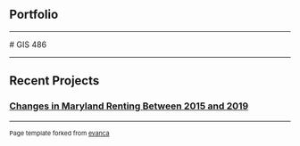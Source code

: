 ## Portfolio

---
<link type="text/css" rel="stylesheet" href="/style.css" />
# GIS 486 

---
## Recent Projects

### [Changes in Maryland Renting Between 2015 and 2019](/Projects/Change_Over_Time_Maps/Map_PDFs/Bivariate_Rent_Map.pdf)



---
<p style="font-size:11px">Page template forked from <a href="https://github.com/evanca/quick-portfolio">evanca</a></p>
<!-- Remove above link if you don't want to attibute -->
